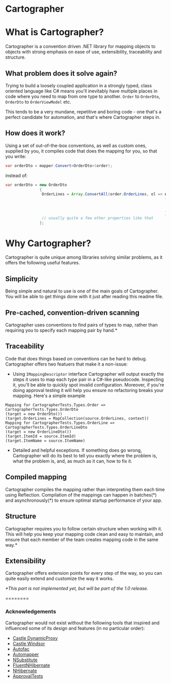 Cartographer
========

# What is Cartographer?

Cartographer is a convention driven .NET library for mapping objects to objects with strong emphasis on ease of use, extensibility, traceability and structure.

## What problem does it solve again?

Trying to build a loosely coupled application in a strongly typed, class oriented language like C# means you'll inevitably have multiple places in code where you need to map from one type to another. `Order` to `OrderDto`, `OrderDto` to `OrderViewModel` etc.

This tends to be a very mundane, repetitive and boring code - one that's a perfect candidate for automation, and that's where Cartographer steps in.

## How does it work?

Using a set of out-of-the-box conventions, as well as custom ones, supplied by you, it compiles code that does the mapping for you, so that you write:

```java
var orderDto = mapper.Convert<OrderDto>(order);
```

instead of:

```java
var orderDto = new OrderDto
               {
               	OrderLines = Array.ConvertAll(order.OrderLines, ol => new OrderLineDto
               	                                                      {
               	                                                      	ItemId = ol.ItemId,
               	                                                      	ItemName = ol.ItemName
               	                                                      }),
               	// usually quite a few other properties like that
               };
```

# Why Cartographer?

Cartographer is quite unique among libraries solving similar problems, as it offers the following useful features.

## Simplicity

Being simple and natural to use is one of the main goals of Cartographer. You will be able to get things done with it just after reading this readme file.

## Pre-cached, convention-driven scanning

Cartographer uses conventions to find pairs of types to map, rather than requiring you to specify each mapping pair by hand.*

## Traceability

Code that does things based on conventions can be hard to debug. Cartographer offers two featuers that make it a non-issue:

 - Using `IMappingDescriptor` interface Cartographer will output exactly the steps it uses to map each type pair in a C#-like pseudocode. Inspecting it, you'll be able to quickly spot invalid configuration. Moreover, if you're doing approval testing it will help you ensure no refactoring breaks your mapping. Here's a simple example

```
Mapping for CartographerTests.Types.Order => CartographerTests.Types.OrderDto
(target = new OrderDto())
(target.OrderLines = MapCollection(source.OrderLines, context))
Mapping for CartographerTests.Types.OrderLine => CartographerTests.Types.OrderLineDto
(target = new OrderLineDto())
(target.ItemId = source.ItemId)
(target.ItemName = source.ItemName)
```

 - Detailed and helpful exceptions. If something does go wrong, Cartographer will do its best to tell you exactly where the problem is, what the problem is, and, as much as it can, how to fix it.

## Compiled mapping

Cartographer compiles the mapping rather than interpreting them each time using Reflection. Compilation of the mappings can happen in batches(\*) and asynchronously(\*) to ensure optimal startup performance of your app.

## Structure

Cartographer requires you to follow certain structure when working with it. This will help you keep your mapping code clean and easy to maintain, and ensure that each member of the team creates mapping code in the same way.*

## Extensibility

Cartographer offers extension points for every step of the way, so you can quite easily extend and customize the way it works.


*\*This part is not implemented yet, but will be part of the 1.0 release.*

========
### Acknowledgements

Cartographer would not exist without the following tools that inspired and influenced some of its design and features (in no particular order):

- [Castle DynamicProxy](http://docs.castleproject.org/Tools.DynamicProxy.ashx)
- [Castle Windsor](http://docs.castleproject.org/Windsor.MainPage.ashx)
- [Autofac](http://autofac.org)
- [Automapper](http://automapper.org/)
- [NSubstitute](http://nsubstitute.github.com/)
- [FluentNHibernate](http://fluentnhibernate.org/)
- [NHibernate](http://nhforge.org/Default.aspx)
- [ApprovalTests](http://approvaltests.sourceforge.net/)